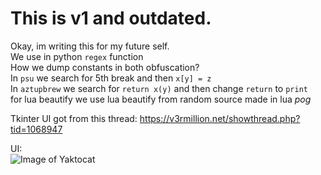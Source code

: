 # This is v1 and outdated.

Okay, im writing this for my future self. <br /> 
We use in python `regex` function <br /> 
How we dump constants in both obfuscation? <br /> 
In `psu` we search for 5th break and then `x[y] = z` <br /> 
In `aztupbrew` we search for `return x(y)` and then change `return` to `print`  <br />
for lua beautify we use lua beautify from random source made in lua *pog*

Tkinter UI got from this thread: https://v3rmillion.net/showthread.php?tid=1068947


UI: <br /> 
![Image of Yaktocat](https://i.imgur.com/t2tk3Ub.png)
